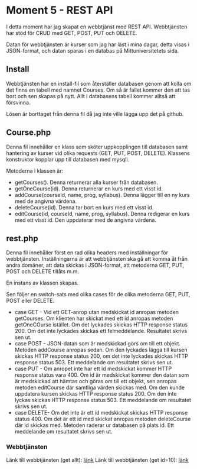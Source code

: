 # Moment 5 - REST API

I detta moment har jag skapat en webbtjänst med REST API. Webbtjänsten har stöd för CRUD med GET, POST, PUT och DELETE.

Datan för webbtjänsten är kurser som jag har läst i mina dagar, detta visas i JSON-format, och datan sparas i en databas på Mittuniversitetets sida.

## Install

Webbtjänsten har en install-fil som återställer databasen genom att kolla om det finns en tabell med namnet Courses. Om så är fallet kommer den att tas bort och sen skapas på nytt. Allt i databasens tabell kommer alltså att försvinna.

Lösen är borttaget från denna fil då jag inte ville lägga upp det på github.

## Course.php

Denna fil innehåller en klass som sköter uppkopplingen till databasen samt hantering av kurser vid olika requests (GET, PUT, POST, DELETE). Klassens konstruktor kopplar upp till databasen med mysqli.

Metoderna i klassen är:

* getCourses(). Denna returnerar alla kurser från databasen.
* getOneCourse(id). Denna returnerar en kurs med ett visst id.
* addCourse(courseId, name, prog, syllabus). Denna lägger till en ny kurs med de angivna värdena.
* deleteCourse(id). Denna tar bort en kurs med ett visst id.
* editCourse(id, courseId, name, prog, syllabus). Denna redigerar en kurs med ett visst id. Den uppdaterar med de angivna värdena.

## rest.php

Denna fil innehåller först en rad olika headers med inställningar för webbtjänsten. Inställningarna är att webbtjänsten ska gå att komma åt från andra domäner, att data skickas i JSON-format, att metoderna GET, PUT, POST och DELETE tillåts m.m.

En instans av klassen skapas.

Sen följer en switch-sats med olika cases för de olika metoderna GET, PUT, POST eller DELETE. 

* case GET - Vid ett GET-anrop utan medskickat id anropas metoden getCourses. Om klienten har skickat med ett id anropas metoden getOneCOurse istället. Om det lyckades skickas HTTP response status 200. Om det inte lyckades skickas ett felmeddelande. Resultatet skrivs sen ut.
* case POST - JSON-datan som är medskickad görs om till ett objekt. Metoden addCourse anropas sedan. Om den lyckades lägga till kursen skickas HTTP response status 200, om det inte lyckades skickas HTTP response status 503. Ett meddelande om resultatet skrivs sen ut.
* case PUT - Om anropet inte har ett id medskickat kommer HTTP response status vara 400. Om id är medskickat kommer den datan som är medskickad att hämtas och göras om till ett objekt, sen anropas metoden editCourse där samtliga värden skickas med. Om den kunde uppdatera kursen skickas HTTP response status 200. Om den inte lyckas skickas HTTP response status 503. Ett meddelande om resultatet skrivs sen ut.
* case DELETE- Om det inte är ett id medskickat skickas HTTP response status 400. Om det är ett id med skickat anropas metoden deleteCourse där id skickas med. Metoden raderar ur databasen på plats id. Ett meddelande om resultatet skrivs sen ut.

### Webbtjänsten
Länk till webbtjänsten (get allt): [länk](https://studenter.miun.se/~amhv2000/writeable/webbtjanst/rest.php)
Länk till webbtjänsten (get id=10): [länk](https://studenter.miun.se/~amhv2000/writeable/webbtjanst/rest.php?id=10)
